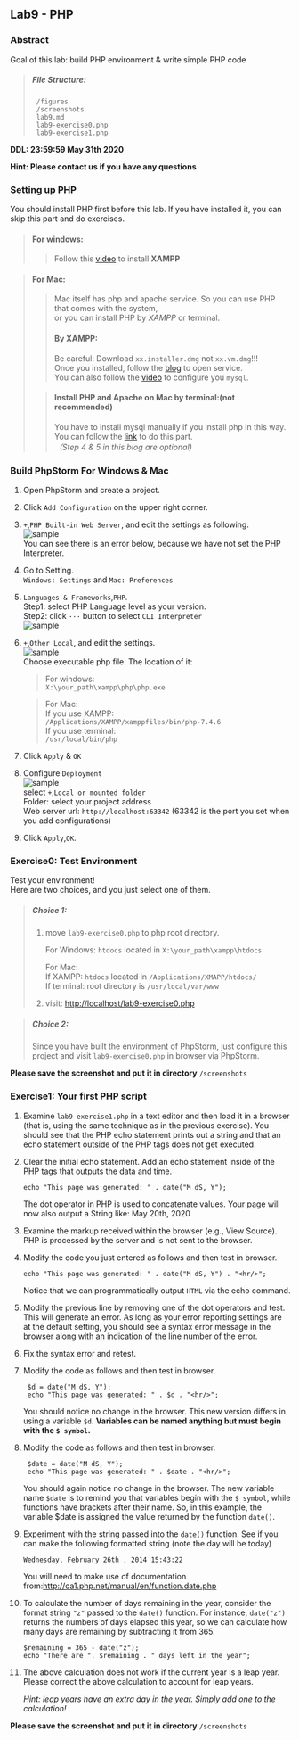 ## Lab9 - PHP

### Abstract

Goal of this lab: build PHP environment & write simple PHP code  

> ##### File Structure:  
>
>      /figures  
>      /screenshots  
>      lab9.md  
>      lab9-exercise0.php  
>      lab9-exercise1.php  

__DDL: 23:59:59  May 31th 2020__

__Hint: Please contact us if you have any questions__  

### Setting up PHP  

You should install PHP first before this lab. If you have installed it, you can skip this part and do exercises.  
>#### For windows:  
>>Follow this [video](https://mooc1-1.chaoxing.com/nodedetailcontroller/visitnodedetail?courseId=203371380&knowledgeId=147185698) to install **XAMPP**  

>#### For Mac:  
>>Mac itself has php and apache service. So you can use PHP that comes with the system,   
>or you can install  PHP by _XAMPP_ or terminal.  
>>
>>#### By XAMPP:  
>>Be careful: Download `xx.installer.dmg` not `xx.vm.dmg`!!!  
>>Once you installed, follow the [blog]() to open service.  
>>You can also follow the [video](https://mooc1-1.chaoxing.com/nodedetailcontroller/visitnodedetail?courseId=203371380&knowledgeId=147185698) to configure you `mysql`.  
>
>>#### Install PHP and Apache on Mac by terminal:(not recommended)  
>>You have to install mysql manually if you install php in this way.  
>>You can follow the [link](https://www.hangge.com/blog/cache/detail_2333.html) to do this part.  
>>_（Step 4 & 5 in this blog are optional)_  
>
### Build PhpStorm For Windows & Mac  
1. Open PhpStorm and create a project.  
2. Click `Add Configuration` on the upper right corner.  
3. `+`,`PHP Built-in Web Server`, and edit the settings as following.    
   ![sample](./figures/1.png)  
   You can see there is an error below, because we have not set the PHP Interpreter.  
4. Go to Setting.    
   `Windows: Settings` and `Mac: Preferences`  
5. `Languages & Frameworks`,`PHP`.  
   Step1: select PHP Language level as your version.  
   Step2: click `···` button to select `CLI Interpreter`  
   ![sample](./figures/2.png)  
6. `+`,`Other Local`, and edit the settings.  
   ![sample](./figures/3.png)  
   Choose executable php file. The location of it:  
   >For windows:  
   >`X:\your_path\xampp\php\php.exe`  
   
   >For Mac:  
   >If you use XAMPP:  
   >`/Applications/XAMPP/xamppfiles/bin/php-7.4.6`  
   >If you use terminal:  
   >`/usr/local/bin/php`  
7. Click `Apply` & `OK`  
8. Configure `Deployment`   
   ![sample](.//figures/4.png)  
   select `+`,`Local or mounted folder`  
   Folder: select your project address  
   Web server url: `http://localhost:63342` (63342 is the port you set when you add configurations)  
9. Click `Apply`,`OK`.  
                                                                                                                                                                                                                                                              
                                                                                                                                                                                                                                                                                            

### Exercise0: Test Environment  
Test your environment!  
Here are two choices, and you just select one of them.  

>##### Choice 1:  
> 1. move `lab9-exercise0.php` to php root directory.  
>
>    For Windows: `htdocs` located in `X:\your_path\xampp\htdocs`    
>   
>    For Mac:   
>      If XAMPP: `htdocs` located in `/Applications/XMAPP/htdocs/`    
>      If terminal: root directory is `/usr/local/var/www`  
>2. visit: <http://localhost/lab9-exercise0.php>  

>##### Choice 2:  
>Since you have built the environment of PhpStorm, just configure this project and visit `lab9-exercise0.php` in browser via PhpStorm.  

**Please save the screenshot and put it in directory** `/screenshots`  

### Exercise1: Your first PHP script  
1. Examine `lab9‐exercise1.php` in a text editor and then load it in a browser (that is, using the same technique as in the previous exercise). 
You should see that the PHP echo statement prints out a string and that an echo statement outside of the PHP tags does not get executed.  
2. Clear the initial echo statement. Add an echo statement inside of the PHP tags that outputs the data and time.  

   `echo "This page was generated: " . date("M dS, Y");`  
   
   The dot operator in PHP is used to concatenate values. Your page will now also output a String like: May 20th, 2020  
   
3. Examine the markup received within the browser (e.g., View Source). PHP is processed by the server and is not sent to the browser.  
4. Modify the code you just entered as follows and then test in browser.    

   `echo "This page was generated: " . date("M dS, Y") . "<hr/>";`  
   
   Notice that we can programmatically output `HTML` via the echo command.  
5. Modify the previous line by removing one of the dot operators and test.  
   This will generate an error. As long as your error reporting settings are at the default setting, you should see a syntax error message in the browser along with an indication of the line number of the error.  
6. Fix the syntax error and retest.  
7. Modify the code as follows and then test in browser.  

        $d = date("M dS, Y");
        echo "This page was generated: " . $d . "<hr/>";
   
   You should notice no change in the browser. This new version differs in using a variable `$d`. **Variables can be named anything but must begin with the `$ symbol`.**  
8. Modify the code as follows and then test in browser.  

        $date = date("M dS, Y");
        echo "This page was generated: " . $date . "<hr/>";
   You should again notice no change in the browser. The new variable name `$date` is to remind you that variables begin with the `$ symbol`, while functions have brackets after their name. So, in this example, the variable $date is assigned the value returned by the function `date()`.  
9. Experiment with the string passed into the `date()` function. See if you can make the following formatted string (note the day will be today)  

   `Wednesday, February 26th , 2014 15:43:22`
   
   You will need to make use of documentation from:<http://ca1.php.net/manual/en/function.date.php>  
10. To calculate the number of days remaining in the year, consider the format string `"z"` passed to the `date()` function. For instance, `date("z")` returns the numbers of days elapsed this year, so we can calculate how many days are remaining by subtracting it from 365.  

        $remaining = 365 ‐ date("z");
        echo "There are ". $remaining . " days left in the year";
11. The above calculation does not work if the current year is a leap year.  Please correct the above calculation to account for leap years.  
    
    _Hint: leap years have an extra day in the year. Simply add one to the calculation!_

**Please save the screenshot and put it in directory** `/screenshots`  
